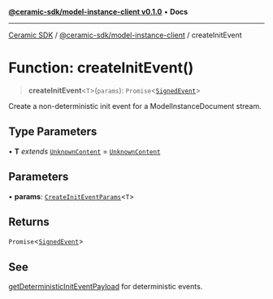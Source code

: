 [**@ceramic-sdk/model-instance-client v0.1.0**](../README.md) • **Docs**

***

[Ceramic SDK](../../../README.md) / [@ceramic-sdk/model-instance-client](../README.md) / createInitEvent

# Function: createInitEvent()

> **createInitEvent**\<`T`\>(`params`): `Promise`\<[`SignedEvent`](../../events/type-aliases/SignedEvent.md)\>

Create a non-deterministic init event for a ModelInstanceDocument stream.

## Type Parameters

• **T** *extends* [`UnknownContent`](../type-aliases/UnknownContent.md) = [`UnknownContent`](../type-aliases/UnknownContent.md)

## Parameters

• **params**: [`CreateInitEventParams`](../type-aliases/CreateInitEventParams.md)\<`T`\>

## Returns

`Promise`\<[`SignedEvent`](../../events/type-aliases/SignedEvent.md)\>

## See

[getDeterministicInitEventPayload](getDeterministicInitEventPayload.md) for deterministic events.
